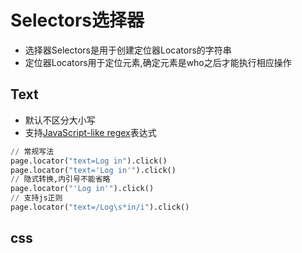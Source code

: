 # Selectors选择器
- 选择器Selectors是用于创建定位器Locators的字符串
- 定位器Locators用于定位元素,确定元素是who之后才能执行相应操作
## Text
- 默认不区分大小写
- 支持[JavaScript-like regex](https://developer.mozilla.org/en-US/docs/Web/JavaScript/Reference/Global_Objects/RegExp)表达式
```py
// 常规写法
page.locator("text=Log in").click()
page.locator("text='Log in'").click()
// 隐式转换,内引号不能省略
page.locator("'Log in'").click()
// 支持js正则
page.locator("text=/Log\s*in/i").click()
```
## css
